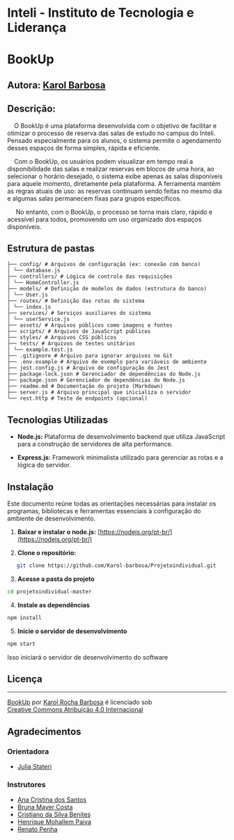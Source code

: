 # Inteli - Instituto de Tecnologia e Liderança

# BookUp
## Autora: <a href="https://www.linkedin.com/in/karolbarbosarocha/">Karol Barbosa</a>

## Descrição:

&nbsp;&nbsp;&nbsp;&nbsp;O BookUp é uma plataforma desenvolvida com o objetivo de facilitar e otimizar o processo de reserva das salas de estudo no campus do Inteli. Pensado especialmente para os alunos, o sistema permite o agendamento desses espaços de forma simples, rápida e eficiente.

&nbsp;&nbsp;&nbsp;&nbsp;Com o BookUp, os usuários podem visualizar em tempo real a disponibilidade das salas e realizar reservas em blocos de uma hora, ao selecionar o horário desejado, o sistema exibe apenas as salas disponíveis para aquele momento, diretamente pela plataforma. A ferramenta mantém as regras atuais de uso: as reservas continuam sendo feitas no mesmo dia e algumas salas permanecem fixas para grupos específicos. 

&nbsp;&nbsp;&nbsp;&nbsp; No entanto, com o BookUp, o processo se torna mais claro, rápido e acessível para todos, promovendo um uso organizado dos espaços disponíveis.

## Estrutura de pastas

```
├── config/ # Arquivos de configuração (ex: conexão com banco)
│ └── database.js
├── controllers/ # Lógica de controle das requisições
│ └── HomeController.js
├── models/ # Definição de modelos de dados (estrutura do banco)
│ └── User.js
├── routes/ # Definição das rotas do sistema
│ └── index.js
├── services/ # Serviços auxiliares do sistema
│ └── userService.js
├── assets/ # Arquivos públicos como imagens e fontes
├── scripts/ # Arquivos de JavaScript públicos
├── styles/ # Arquivos CSS públicos
├── tests/ # Arquivos de testes unitários
│ └── example.test.js
├── .gitignore # Arquivo para ignorar arquivos no Git
├── .env.example # Arquivo de exemplo para variáveis de ambiente
├── jest.config.js # Arquivo de configuração do Jest
├── package-lock.json # Gerenciador de dependências do Node.js
├── package.json # Gerenciador de dependências do Node.js
├── readme.md # Documentação do projeto (Markdown)
├── server.js # Arquivo principal que inicializa o servidor
└── rest.http # Teste de endpoints (opcional)
```

## Tecnologias Utilizadas

* **Node.js:** Plataforma de desenvolvimento backend que utiliza JavaScript para a construção de servidores de alta performance.

* **Express.js:** Framework minimalista utilizado para gerenciar as rotas e a lógica do servidor.

## Instalação

Este documento reúne todas as orientações necessárias para instalar os programas, bibliotecas e ferramentas essenciais à configuração do ambiente de desenvolvimento.

1. **Baixar e instalar o node.js:** [https://nodejs.org/pt-br/](https://nodejs.org/pt-br/)

2. **Clone o repositório:**

```bash
   git clone https://github.com/Karol-barbosa/Projetoindividual.git
```

3. **Acesse a pasta do projeto**

```bash
cd projetoindividual-master
```

4. **Instale as dependências**
    
```bash
npm install
```

5. **Inicie o servidor de desenvolvimento**
    
```bash
npm start
```

 Isso iniciará o servidor de desenvolvimento do software

## Licença
-------
<p xmlns:cc="http://creativecommons.org/ns#" xmlns:dct="http://purl.org/dc/terms/"><a property="dct:title" rel="cc:attributionURL" href="https://github.com/Karol-barbosa/Projetoindividual.git">BookUp</a> por <a rel="cc:attributionURL dct:creator" property="cc:attributionName" href="https://github.com/Karol-barbosa">Karol Rocha Barbosa</a> é licenciado sob <a href="https://creativecommons.org/licenses/by/4.0/?ref=chooser-v1" target="_blank" rel="license noopener noreferrer" style="display:inline-block;">Creative Commons Atribuição 4.0 Internacional<img estilo="altura:22px!importante;margem-esquerda:3px;alinhamento-vertical:texto-inferior;" src="https://mirrors.creativecommons.org/presskit/icons/cc.svg?ref=chooser-v1" alt=""><img estilo="altura:22px!importante;margem-esquerda:3px;alinhamento-vertical:texto-inferior;" src="https://mirrors.creativecommons.org/presskit/icons/by.svg?ref=chooser-v1" alt=""></a></p>

## Agradecimentos

 ### Orientadora
 - <a href="https://www.linkedin.com/in/juliastateri/">Julia Stateri</a>

 ### Instrutores

 - <a href="https://www.linkedin.com/in/anacristinadossantos/">Ana Cristina dos Santos</a>
- <a href="https://www.linkedin.com/in/bruna-mayer/">Bruna Mayer Costa</a>
- <a href="https://www.linkedin.com/in/cristiano-benites-ph-d-687647a8/">Cristiano da Silva Benites</a>
- <a href="https://www.linkedin.com/in/henrique-mohallem-paiva-6854b460/">Henrique Mohallem Paiva</a>
- <a href="https://www.linkedin.com/in/renato-penha/">Renato Penha</a>
